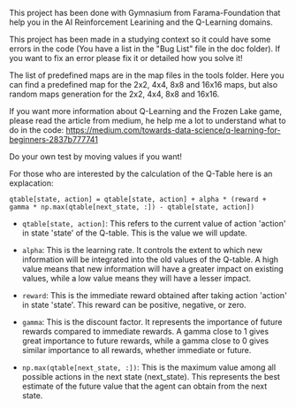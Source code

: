 This project has been done with Gymnasium from Farama-Foundation that help you in the AI Reinforcement Learining and the Q-Learning domains.

This project has been made in a studying context so it could have some errors in the code (You have a list in the "Bug List" file in the doc folder).
If you want to fix an error please fix it or detailed how you solve it!

The list of predefined maps are in the map files in the tools folder. Here you can find a predefined map for the 2x2, 4x4, 8x8 and 16x16 maps, but also random maps generation for the 2x2, 4x4, 8x8 and 16x16.

If you want more information about Q-Learning and the Frozen Lake game, please read the article from medium, he help me a lot to understand what to do in the code: https://medium.com/towards-data-science/q-learning-for-beginners-2837b777741

Do your own test by moving values if you want!

For those who are interested by the calculation of the Q-Table here is an explacation:

`qtable[state, action] = qtable[state, action] + alpha * (reward + gamma * np.max(qtable[next_state, :]) - qtable[state, action])`

- `qtable[state, action]`: This refers to the current value of action 'action' in state 'state' of the Q-table. This is the value we will update.

- `alpha`: This is the learning rate. It controls the extent to which new information will be integrated into the old values of the Q-table. A high value means that new information will have a greater impact on existing values, while a low value means they will have a lesser impact.

- `reward`: This is the immediate reward obtained after taking action 'action' in state 'state'. This reward can be positive, negative, or zero.

- `gamma`: This is the discount factor. It represents the importance of future rewards compared to immediate rewards. A gamma close to 1 gives great importance to future rewards, while a gamma close to 0 gives similar importance to all rewards, whether immediate or future.

- `np.max(qtable[next_state, :])`: This is the maximum value among all possible actions in the next state (next_state). This represents the best estimate of the future value that the agent can obtain from the next state.
